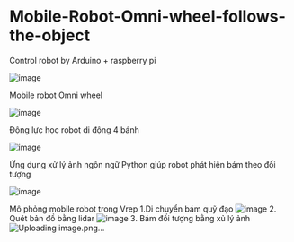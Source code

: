 # Mobile-Robot-Omni-wheel-follows-the-object
Control robot by Arduino + raspberry pi

![image](https://user-images.githubusercontent.com/105936733/234332773-c0d812e8-c461-4687-b6ec-75f441c65a27.png)

Mobile robot Omni wheel

![image](https://user-images.githubusercontent.com/105936733/234333205-c3f1a2bf-8c4e-42bc-9d7d-ea086a1a2416.png)

Động lực học robot di động 4 bánh

![image](https://user-images.githubusercontent.com/105936733/234333553-8329f29c-34ce-4e42-a319-14b6466c2016.png)

Ứng dụng xử lý ảnh ngôn ngữ Python giúp robot phát hiện bám theo đối tượng

![image](https://user-images.githubusercontent.com/105936733/234334210-503c4815-2e36-4f73-97cc-622a913c6b2c.png)

Mô phỏng mobile robot trong Vrep
1.Di chuyển bám quỹ đạo
![image](https://github.com/HuYingTran/Mobile-Robot-Omni-wheel-follows-the-object/assets/105936733/f3496033-ec3e-428d-857c-4c8a4d4c8da2)
2. Quét bản đồ bằng lidar
![image](https://github.com/HuYingTran/Mobile-Robot-Omni-wheel-follows-the-object/assets/105936733/f4d20470-7924-4a8d-b0fd-adb49fc8bd6d)
3. Bám đối tượng bằng xủ lý ảnh
![Uploading image.png…]()
